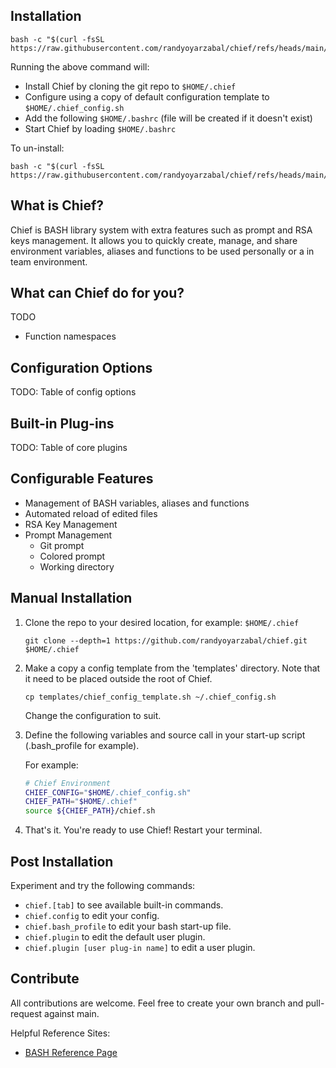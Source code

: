 ## Installation

```
bash -c "$(curl -fsSL https://raw.githubusercontent.com/randyoyarzabal/chief/refs/heads/main/tools/install.sh)"
```

Running the above command will:

- Install Chief by cloning the git repo to `$HOME/.chief`
- Configure using a copy of default configuration template to `$HOME/.chief_config.sh`
- Add the following `$HOME/.bashrc` (file will be created if it doesn't exist)
- Start Chief by loading `$HOME/.bashrc`

To un-install:

```
bash -c "$(curl -fsSL https://raw.githubusercontent.com/randyoyarzabal/chief/refs/heads/main/tools/uninstall.sh)"
```

## What is Chief?

Chief is BASH library system with extra features such as prompt and RSA keys management.  It allows you to quickly create, manage, and share environment variables, aliases and functions to be used personally or a in team environment.

## What can Chief do for you?

TODO

- Function namespaces

## Configuration Options

TODO: Table of config options

## Built-in Plug-ins

TODO: Table of core plugins

## Configurable Features

- Management of BASH variables, aliases and functions
- Automated reload of edited files
- RSA Key Management
- Prompt Management
  - Git prompt
  - Colored prompt
  - Working directory

## Manual Installation

1. Clone the repo to your desired location, for example: `$HOME/.chief`

    ```
    git clone --depth=1 https://github.com/randyoyarzabal/chief.git $HOME/.chief
    ```

2. Make a copy a config template from the 'templates' directory. Note that it need to be placed outside the root of Chief.

    ```
    cp templates/chief_config_template.sh ~/.chief_config.sh
    ```

    Change the configuration to suit.

3. Define the following variables and source call in your start-up script (.bash_profile for example).

    For example:

    ```bash
    # Chief Environment
    CHIEF_CONFIG="$HOME/.chief_config.sh"                                                                                                          
    CHIEF_PATH="$HOME/.chief"
    source ${CHIEF_PATH}/chief.sh
    ```

4. That's it. You're ready to use Chief! Restart your terminal.

## Post Installation

Experiment and try the following commands:

- `chief.[tab]` to see available built-in commands.
- `chief.config` to edit your config.
- `chief.bash_profile` to edit your bash start-up file.
- `chief.plugin` to edit the default user plugin.
- `chief.plugin [user plug-in name]` to edit a user plugin.

## Contribute

All contributions are welcome. Feel free to create your own branch and pull-request against main.

Helpful Reference Sites:

- [BASH Reference Page](https://www.gnu.org/software/bash/manual/bash.html)
